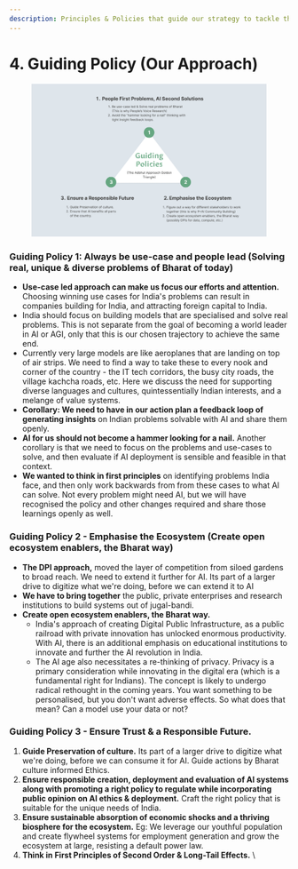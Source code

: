 ```yaml
---
description: Principles & Policies that guide our strategy to tackle the challenges
---
```


# 4. Guiding Policy (Our Approach)



<figure><img src="../.gitbook/assets/image (1).png" alt="" width="563"><figcaption></figcaption></figure>

### **Guiding Policy 1:** **Always be use-case and people lead (Solving real, unique & diverse problems of Bharat of today)**

* **Use-case led approach can make us focus our efforts and attention.** Choosing winning use cases for India's problems can result in companies building for India, and attracting foreign capital to India.
* India should focus on building models that are specialised and solve real problems. This is not separate from the goal of becoming a world leader in AI or AGI, only that this is our chosen  trajectory to achieve the same end.
* Currently very large models are like aeroplanes that are landing on top of air strips. We need to find a way to take these to every nook and corner of the country - the IT tech corridors, the busy city roads, the village kachcha roads, etc. Here we discuss the need for supporting diverse languages and cultures, quintessentially Indian interests, and a melange of value systems.&#x20;
* **Corollary: We need to have in our action plan a feedback loop of generating insights** on Indian problems solvable with AI and share them openly.
* **AI for us should not become a hammer looking for a nail.** Another corollary is that we need to focus on the problems and use-cases to solve, and then evaluate if AI deployment is sensible and feasible in that context.&#x20;
* **We wanted to think in first principles** on identifying problems India face, and then only work backwards from from these cases to what AI can solve. Not every problem might need AI, but we will have recognised the policy and other changes required and share those learnings openly as well.

### **Guiding Policy 2 - Emphasise the Ecosystem (Create open ecosystem enablers, the Bharat way)**&#x20;

* **The DPI approach,** moved the layer of competition from siloed gardens to broad reach. We need to extend it further for AI. Its part of a larger drive to digitize what we're doing, before we can extend it to AI
* **We have to bring together** the public, private enterprises and research institutions to build systems out of jugal-bandi.&#x20;
* &#x20;**Create open ecosystem enablers, the Bharat way.**
  * India's approach of creating Digital Public Infrastructure, as a public railroad with private innovation has unlocked enormous productivity. With AI, there is an additional emphasis on educational institutions to innovate and further the AI revolution in India.&#x20;
  * The AI age also necessitates a re-thinking of privacy. Privacy is a primary consideration while innovating in the digital era (which is a fundamental right for Indians). The concept is likely to undergo radical rethought in the coming years. You want something to be personalised, but you don't want adverse effects. So what does that mean? Can a model use your data or not?

### **Guiding Policy 3 - Ensure Trust & a Responsible Future.**&#x20;

1. **Guide Preservation of culture.** Its part of a larger drive to digitize what we're doing, before we can consume it for AI. Guide actions by Bharat culture informed Ethics.&#x20;
2. **Ensure responsible creation, deployment and evaluation of AI systems along with promoting a right policy to regulate while incorporating public opinion on AI ethics & deployment.**  Craft the right policy that is suitable for the unique needs of India.&#x20;
3. **Ensure sustainable absorption of economic shocks and a thriving biosphere for the ecosystem.** Eg: We leverage our youthful population and create flywheel systems for employment generation and grow the ecosystem at large, resisting a default power law.
4. **Think in First Principles of Second Order & Long-Tail Effects.** \


